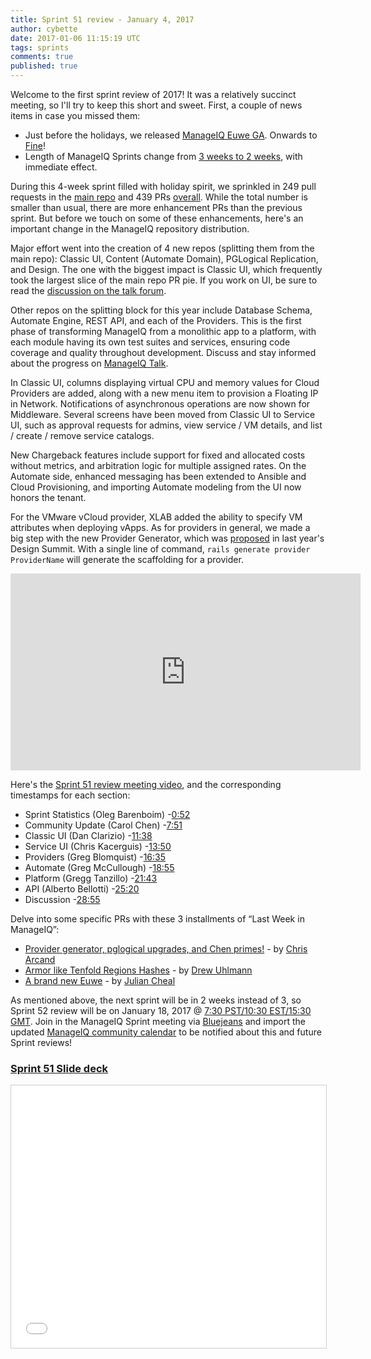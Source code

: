 ```yaml
---
title: Sprint 51 review - January 4, 2017
author: cybette
date: 2017-01-06 11:15:19 UTC
tags: sprints
comments: true
published: true
---
```


Welcome to the first sprint review of 2017! It was a relatively succinct meeting, so I'll try to keep this short and sweet. First, a couple of news items in case you missed them:

* Just before the holidays, we released [ManageIQ Euwe GA](/blog/2016/12/manageiq-euwe-ga-announcement/). Onwards to [Fine](/blog/2016/11/announce_f_name/)!
* Length of ManageIQ Sprints change from [3 weeks to 2 weeks](/blog/2017/01/schedule-change-3-week-sprints-to-2-week-sprints/), with immediate effect.

During this 4-week sprint filled with holiday spirit, we sprinkled in 249 pull requests in the [main repo](https://github.com/ManageIQ/manageiq) and 439 PRs [overall](https://github.com/manageiq). While the total number is smaller than usual, there are more enhancement PRs than the previous sprint. But before we touch on some of these enhancements, here's an important change in the ManageIQ repository distribution.

Major effort went into the creation of 4 new repos (splitting them from the main repo): Classic UI, Content (Automate Domain), PGLogical Replication, and Design. The one with the biggest impact is Classic UI, which frequently took the largest slice of the main repo PR pie. If you work on UI, be sure to read the [discussion on the talk forum](http://talk.manageiq.org/t/new-split-repo-manageiq-ui-classic/1983).

Other repos on the splitting block for this year include Database Schema, Automate Engine, REST API, and each of the Providers. This is the first phase of transforming ManageIQ from a monolithic app to a platform, with each module having its own test suites and services, ensuring code coverage and quality throughout development. Discuss and stay informed about the progress on [ManageIQ Talk](http://talk.manageiq.org/).

In Classic UI, columns displaying virtual CPU and memory values for Cloud Providers are added, along with a new menu item to provision a Floating IP in Network. Notifications of asynchronous operations are now shown for Middleware. Several screens have been moved from Classic UI to Service UI, such as approval requests for admins, view service / VM details, and list / create / remove service catalogs.

New Chargeback features include support for fixed and allocated costs without metrics, and arbitration logic for multiple assigned rates. On the Automate side, enhanced messaging has been extended to Ansible and Cloud Provisioning, and importing Automate modeling from the UI now honors the tenant.

For the VMware vCloud provider, XLAB added the ability to specify VM attributes when deploying vApps. As for providers in general, we made a big step with the new Provider Generator, which was [proposed](https://www.youtube.com/watch?v=i5ZuTKFQqJ8) in last year's Design Summit. With a single line of command, `rails generate provider ProviderName` will generate the scaffolding for a provider. 

<iframe width="560" height="315" src="https://www.youtube.com/embed/2iRkB_eKb44" frameborder="0" allowfullscreen></iframe>

Here's the [Sprint 51 review meeting video](https://www.youtube.com/watch?v=2iRkB_eKb44), and the corresponding timestamps for each section:

* Sprint Statistics (Oleg Barenboim) -[0:52](https://youtu.be/2iRkB_eKb44?t=52)
* Community Update (Carol Chen) -[7:51](https://youtu.be/2iRkB_eKb44?t=471)
* Classic UI (Dan Clarizio) -[11:38](https://youtu.be/2iRkB_eKb44?t=698)
* Service UI (Chris Kacerguis) -[13:50](https://youtu.be/2iRkB_eKb44?t=830)
* Providers (Greg Blomquist) -[16:35](https://youtu.be/2iRkB_eKb44?t=995)
* Automate (Greg McCullough) -[18:55](https://youtu.be/2iRkB_eKb44?t=1135)
* Platform (Gregg Tanzillo) -[21:43](https://youtu.be/2iRkB_eKb44?t=1303)
* API (Alberto Bellotti) -[25:20](https://youtu.be/2iRkB_eKb44?t=1520)
* Discussion -[28:55](https://youtu.be/2iRkB_eKb44?t=1735)

Delve into some specific PRs with these 3 installments of “Last Week in ManageIQ”:

* [Provider generator, pglogical upgrades, and Chen primes!](/blog/2016/12/last-week-in-manageiq-provider-generator-pglogical-chen-primes/) - by [Chris Arcand](https://twitter.com/chrisarcand) 
* [Armor like Tenfold Regions Hashes](/blog/2016/12/last-week-in-manageiq-armor-like-tenfold-regions-hashes/) - by [Drew Uhlmann](https://github.com/d-m-u)
* [A brand new Euwe](/blog/2017/01/last-week-in-manageiq-a-brand-new-euwe/) - by [Julian Cheal](http://juliancheal.co.uk/)

As mentioned above, the next sprint will be in 2 weeks instead of 3, so Sprint 52 review will be on January 18, 2017 @ [7:30 PST/10:30 EST/15:30 GMT](http://www.timeanddate.com/worldclock/fixedtime.html?msg=ManageIQ+Sprint+52+review&iso=20170118T1530). Join in the ManageIQ Sprint meeting via [Bluejeans](https://bluejeans.com/5927041376/) and import the updated [ManageIQ community calendar](https://calendar.google.com/calendar/embed?src=contact%40manageiq.org) to be notified about this and future Sprint reviews!

### [Sprint 51 Slide deck](http://www.slideshare.net/ManageIQ/sprint-51-review)

<iframe src="//www.slideshare.net/slideshow/embed_code/key/48gZvEYdGZYudf" width="510" height="420" frameborder="0" marginwidth="0" marginheight="0" scrolling="no" style="border:1px solid #CCC; border-width:1px; margin-bottom:5px; max-width: 100%;" allowfullscreen> </iframe>

